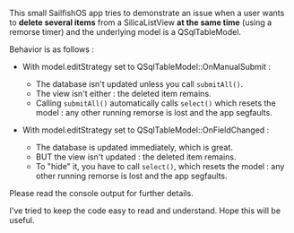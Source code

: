This small SailfishOS app tries to demonstrate an issue when a user wants to **delete several items** from a SilicaListView **at the same time** (using a remorse timer) and the underlying model is a QSqlTableModel.

Behavior is as follows :

  - With model.editStrategy set to QSqlTableModel::OnManualSubmit :
      * The database isn't updated unless you call `submitAll()`.
      * The view isn't either : the deleted item remains.
      * Calling `submitAll()` automatically calls `select()` which resets the model : any other running remorse is lost and the app segfaults.

  - With model.editStrategy set to QSqlTableModel::OnFieldChanged :
      * The database is updated immediately, which is great.
      * BUT the view isn't updated : the deleted item remains.
      * To "hide" it, you have to call `select()`, which resets the model : any other running remorse is lost and the app segfaults.

Please read the console output for further details.

I've tried to keep the code easy to read and understand. Hope this will be useful.
